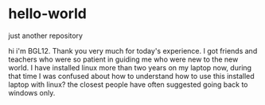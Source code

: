 # hello-world
just another repository

hi i'm BGL12.
Thank you very much for today's experience. I got friends and teachers who were so patient in guiding me who were new to the new world. I have installed linux more than two years on my laptop now, during that time I was confused about how to understand how to use this installed laptop with linux?
the closest people have often suggested going back to windows only.
